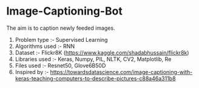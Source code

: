 # Image-Captioning-Bot

The aim is to caption newly feeded images.

1. Problem type :- Supervised Learning
2. Algorithms used :- RNN
3. Dataset :- Flickr8K (https://www.kaggle.com/shadabhussain/flickr8k)
4. Libraries used :- Keras, Numpy, PIL, NLTK, CV2, Matplotlib, Re
5. Files used :- Resnet50, Glove6B50D
5. Inspired by :- https://towardsdatascience.com/image-captioning-with-keras-teaching-computers-to-describe-pictures-c88a46a311b8

